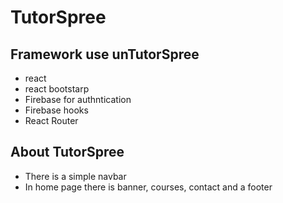 # TutorSpree
## Framework use unTutorSpree
* react
* react bootstarp
* Firebase for authntication
* Firebase hooks
* React Router
## About TutorSpree
* There is a simple navbar
* In home page there is banner, courses, contact and a footer
